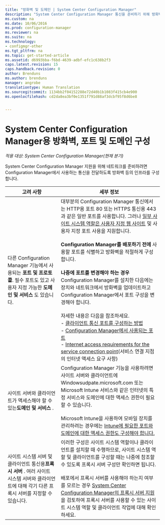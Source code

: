 ```yaml
---
title: "방화벽 및 도메인 | System Center Configuration Manager"
description: "System Center Configuration Manager 통신을 준비하기 위해 방화벽, 지점 및 도메인을 구성합니다."
ms.custom: na
ms.date: 10/06/2016
ms.prod: configuration-manager
ms.reviewer: na
ms.suite: na
ms.technology:
- configmgr-other
ms.tgt_pltfrm: na
ms.topic: get-started-article
ms.assetid: d6993bba-f6bd-4639-adbf-efc1c638b2f3
caps.latest.revision: 15
caps.handback.revision: 0
author: Brenduns
ms.author: brenduns
manager: angrobe
translationtype: Human Translation
ms.sourcegitcommit: 1134bb2f04152288e72d40b1b1083f415cb4e900
ms.openlocfilehash: cd2da8ea3bf0e1351f791d88af3dcbf95f8d6be8


---
```

# <a name="configure-firewalls-ports-and-domains-for-system-center-configuration-manager"></a>System Center Configuration Manager용 방화벽, 포트 및 도메인 구성

*적용 대상: System Center Configuration Manager(현재 분기)*

System Center Configuration Manager 지원을 위해 네트워크를 준비하려면 Configuration Manager에서 사용하는 통신을 전달하도록 방화벽 등의 인프라를 구성합니다.  

|고려 사항|세부 정보|  
|-------------------|-------------|  
|다른 Configuration Manager 기능에서 사용되는 **포트 및 프로토콜**. 필수 포트도 있고 사용자 지정 가능한 **도메인 및 서비스** 도 있습니다.|대부분의 Configuration Manager 통신에서는 HTTP용 포트 80 또는 HTTPS 통신용 443과 같은 일반 포트를 사용합니다. 그러나 [일부 사이트 시스템 역할은 사용자 지정 웹 사이트](/sccm/core/plan-design/network/websites-for-site-system-servers) 및 사용자 지정 포트 사용을 지원합니다.<br /><br /> **Configuration Manager를 배포하기 전에** 사용할 포트를 식별하고 방화벽을 적절하게 구성합니다.<br /><br /> **나중에 포트를 변경해야 하는 경우** Configuration Manager를 설치한 다음에는 장치와 네트워크에서 방화벽을 업데이트하고 Configuration Manager에서 포트 구성을 변경해야 합니다.<br /><br /> 자세한 내용은 다음을 참조하세요. </br>- [클라이언트 통신 포트를 구성하는 방법](../../../core/clients/deploy/configure-client-communication-ports.md) </br>- [Configuration Manager에서 사용되는 포트](../../../core/plan-design/hierarchy/ports.md) </br>- [Internet access requirements for the service connection point](/sccm/core/servers/deploy/configure/about-the-service-connection-point#bkmk_urls)(서비스 연결 지점의 인터넷 액세스 요구 사항)|  
|사이트 서버와 클라이언트가 액세스해야 할 수 있는**도메인 및 서비스** .|Configuration Manager 기능을 사용하려면 사이트 서버와 클라이언트에 Windowsudpate.microsoft.com 또는 Microsoft Intune 서비스와 같은 인터넷의 특정 서비스와 도메인에 대한 액세스 권한이 필요할 수 있습니다.<br /><br /> Microsoft Intune을 사용하여 모바일 장치를 관리하려는 경우에는 [Intune에 필요한 포트와 도메인에 대한 액세스 권한도 구성해야 합니다.](https://docs.microsoft.com/en-us/intune/get-started/network-infrastructure-requirements-for-microsoft-intune)|  
|사이트 시스템 서버 및 클라이언트 통신용**프록시 서버** . 여러 사이트 시스템 서버와 클라이언트에 대해 각기 다른 프록시 서버를 지정할 수 있습니다.|이러한 구성은 사이트 시스템 역할이나 클라이언트를 설치할 때 수행하므로, 사이트 시스템 역할 및 클라이언트를 구성할 때는 나중에 참조할 수 있도록 프록시 서버 구성만 확인하면 됩니다.<br /><br /> 배포에서 프록시 서버를 사용해야 하는지 여부를 모르는 경우 [System Center Configuration Manager의 프록시 서버 지원](../../../core/plan-design/network/proxy-server-support.md)을 검토하여 프록시 서버를 사용할 수 있는 사이트 시스템 역할 및 클라이언트 작업에 대해 확인하세요.|  



<!--HONumber=Nov16_HO1-->


